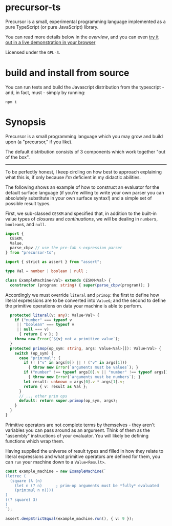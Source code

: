 # precursor-ts

Precursor is a small, experimental programming language implemented as a pure
TypeScript (or pure JavaScript) library.

You can read more details below in the *overview*, and you can even
[try it out in a live demonstration in your browser](https://niltag.net/code/precursor)

Licensed under the `GPL-3`.

# build and install from source

You can run tests and build the Javascript distribution from the typescript -
and, in fact, must - simply by running:

```shell
npm i
```

# Synopsis

Precursor is a small programming language which you may grow and build upon (a
"precursor," if you like).

The default distribution consists of 3 components which work together "out of
the box".

---

To be perfectly honest, I keep circling on how best to approach explaining what
this is, if only because *I'm* deficient in my didactic abilities.

The following shows an example of how to construct an evaluator for the default
surface language (if you're willing to write your own parser you can absolutely
substitute in your own surface syntax!) and a simple set of possible result
types.

First, we sub-classed `CESKM` and specified that, in addition to the built-in
value types of *closures* and *continuations*, we will be dealing in `number`s,
`boolean`s, and `null`.

```typescript
import {
  CESKM,
  Value,
  parse_cbpv // use the pre-fab s-expression parser
} from "precursor-ts";

import { strict as assert } from "assert";

type Val = number | boolean | null ;

class ExampleMachine<Val> extends CESKM<Val> {
  constructor (program: string) { super(parse_cbpv(program)); }
```

Accordingly we must override `literal` and `primop`: the first to define how
literal expressions are to be converted into `Value`s; and the second to define
the primitive operations on data your machine is able to perform.

```typescript
  protected literal(v: any): Value<Val> {
    if ("number" === typeof v
     || "boolean" === typeof v
     || null === v)
      { return { v }; }
    throw new Error(`${v} not a primitive value`);
  }
  protected primop(op_sym: string, args: Value<Val>[]): Value<Val> {
    switch (op_sym) {
      case "prim:mul": {
        if (! ("v" in args[0]) || ! ("v" in args[1]))
          { throw new Error(`arguments must be values`); }
        if ("number" !== typeof args[0].v || "number" !== typeof args[1].v)
          { throw new Error(`arguments must be numbers`); }
        let result: unknown = args[0].v * args[1].v;
        return { v: result as Val };
      }
      // ... other prim ops
      default: return super.primop(op_sym, args);
    }
  }
}
```

Primitive operators are not complete terms by themselves - they aren't
variables you can pass around as an argument.
Think of them as the "assembly" instructions of your evaluator.
You will likely be defining functions which wrap them.

Having supplied the universe of result types and filled in how they relate to
literal expressions and what primitive operators are defined for them, you can
`run` your machine down to a `Value<Result>`.

```typescript
const example_machine = new ExampleMachine(`
(letrec (
  (square (λ (n)
    (let n (? n)      ; prim-op arguments must be *fully* evaluated
    (prim:mul n n))))
)
((? square) 3)
)
`);

assert.deepStrictEqual(example_machine.run(), { v: 9 });
```


